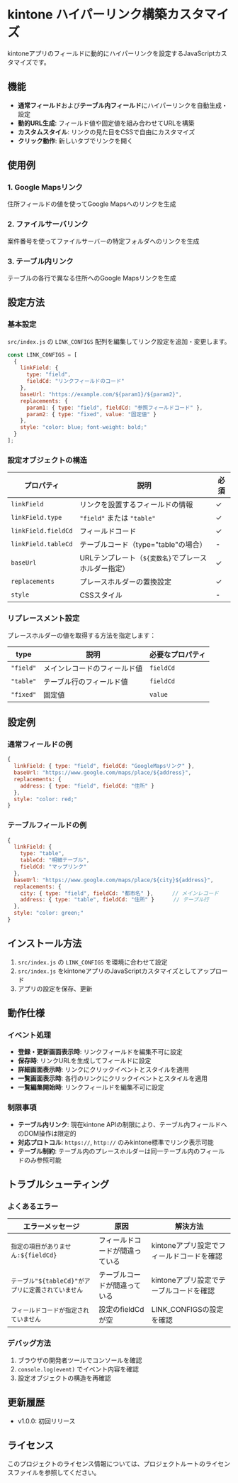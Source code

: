 # kintone ハイパーリンク構築カスタマイズ

kintoneアプリのフィールドに動的にハイパーリンクを設定するJavaScriptカスタマイズです。

## 機能

- **通常フィールド**および**テーブル内フィールド**にハイパーリンクを自動生成・設定
- **動的URL生成**: フィールド値や固定値を組み合わせてURLを構築
- **カスタムスタイル**: リンクの見た目をCSSで自由にカスタマイズ
- **クリック動作**: 新しいタブでリンクを開く

## 使用例

### 1. Google Mapsリンク
住所フィールドの値を使ってGoogle Mapsへのリンクを生成

### 2. ファイルサーバリンク
案件番号を使ってファイルサーバーの特定フォルダへのリンクを生成

### 3. テーブル内リンク
テーブルの各行で異なる住所へのGoogle Mapsリンクを生成

## 設定方法

### 基本設定

`src/index.js` の `LINK_CONFIGS` 配列を編集してリンク設定を追加・変更します。

```javascript
const LINK_CONFIGS = [
  {
    linkField: {
      type: "field",
      fieldCd: "リンクフィールドのコード"
    },
    baseUrl: "https://example.com/${param1}/${param2}",
    replacements: {
      param1: { type: "field", fieldCd: "参照フィールドコード" },
      param2: { type: "fixed", value: "固定値" }
    },
    style: "color: blue; font-weight: bold;"
  }
];
```

### 設定オブジェクトの構造

| プロパティ | 説明 | 必須 |
|-----------|------|------|
| `linkField` | リンクを設置するフィールドの情報 | ✓ |
| `linkField.type` | `"field"` または `"table"` | ✓ |
| `linkField.fieldCd` | フィールドコード | ✓ |
| `linkField.tableCd` | テーブルコード（type="table"の場合） | - |
| `baseUrl` | URLテンプレート（`${変数名}`でプレースホルダー指定） | ✓ |
| `replacements` | プレースホルダーの置換設定 | ✓ |
| `style` | CSSスタイル | - |

### リプレースメント設定

プレースホルダーの値を取得する方法を指定します：

| type | 説明 | 必要なプロパティ |
|------|------|-----------------|
| `"field"` | メインレコードのフィールド値 | `fieldCd` |
| `"table"` | テーブル行のフィールド値 | `fieldCd` |
| `"fixed"` | 固定値 | `value` |

## 設定例

### 通常フィールドの例

```javascript
{
  linkField: { type: "field", fieldCd: "GoogleMapsリンク" },
  baseUrl: "https://www.google.com/maps/place/${address}",
  replacements: {
    address: { type: "field", fieldCd: "住所" }
  },
  style: "color: red;"
}
```

### テーブルフィールドの例

```javascript
{
  linkField: {
    type: "table",
    tableCd: "明細テーブル",
    fieldCd: "マップリンク"
  },
  baseUrl: "https://www.google.com/maps/place/${city}${address}",
  replacements: {
    city: { type: "field", fieldCd: "都市名" },      // メインレコード
    address: { type: "table", fieldCd: "住所" }      // テーブル行
  },
  style: "color: green;"
}
```

## インストール方法

1. `src/index.js` の `LINK_CONFIGS` を環境に合わせて設定
2. `src/index.js` をkintoneアプリのJavaScriptカスタマイズとしてアップロード
3. アプリの設定を保存、更新

## 動作仕様

### イベント処理

- **登録・更新画面表示時**: リンクフィールドを編集不可に設定
- **保存時**: リンクURLを生成してフィールドに設定
- **詳細画面表示時**: リンクにクリックイベントとスタイルを適用
- **一覧画面表示時**: 各行のリンクにクリックイベントとスタイルを適用
- **一覧編集開始時**: リンクフィールドを編集不可に設定

### 制限事項

- **テーブル内リンク**: 現在kintone APIの制限により、テーブル内フィールドへのDOM操作は限定的
- **対応プロトコル**: `https://`, `http://` のみkintone標準でリンク表示可能
- **テーブル制約**: テーブル内のプレースホルダーは同一テーブル内のフィールドのみ参照可能

## トラブルシューティング

### よくあるエラー

| エラーメッセージ | 原因 | 解決方法 |
|-----------------|------|----------|
| `指定の項目がありません:${fieldCd}` | フィールドコードが間違っている | kintoneアプリ設定でフィールドコードを確認 |
| `テーブル"${tableCd}"がアプリに定義されていません` | テーブルコードが間違っている | kintoneアプリ設定でテーブルコードを確認 |
| `フィールドコードが指定されていません` | 設定のfieldCdが空 | LINK_CONFIGSの設定を確認 |

### デバッグ方法

1. ブラウザの開発者ツールでコンソールを確認
2. `console.log(event)` でイベント内容を確認
3. 設定オブジェクトの構造を再確認

## 更新履歴

- v1.0.0: 初回リリース

## ライセンス

このプロジェクトのライセンス情報については、プロジェクトルートのライセンスファイルを参照してください。